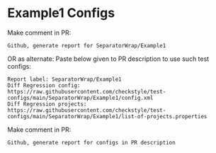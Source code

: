 # Example1 Configs
Make comment in PR:
```
Github, generate report for SeparatorWrap/Example1
```
OR as alternate:
Paste below given to PR description to use such test configs:
```
Report label: SeparatorWrap/Example1
Diff Regression config: https://raw.githubusercontent.com/checkstyle/test-configs/main/SeparatorWrap/Example1/config.xml
Diff Regression projects: https://raw.githubusercontent.com/checkstyle/test-configs/main/SeparatorWrap/Example1/list-of-projects.properties
```
Make comment in PR:
```
Github, generate report for configs in PR description
```
